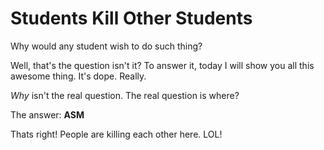 ﻿# Students Kill Other Students

Why would any student wish to do such thing?
<!--more-->
Well, that's the question isn't it?
To answer it, today I will show you all this awesome thing. It's dope. Really.

*Why* isn't the real question. The real question is where?

The answer: **ASM**

Thats right! People are killing each other here. LOL!
